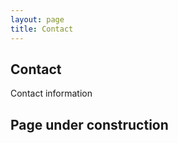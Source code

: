 ```yaml
---
layout: page
title: Contact
---
```



##  Contact

Contact information


## Page under construction

